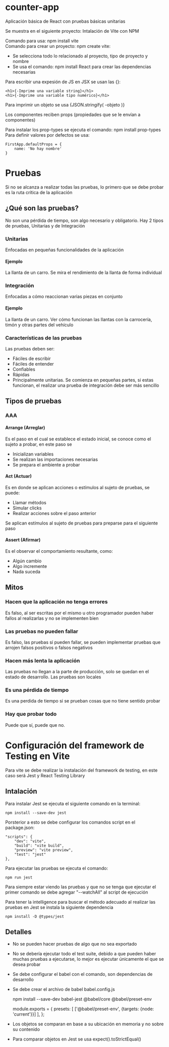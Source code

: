 # counter-app
Aplicación básica de React con pruebas básicas unitarias  

Se muestra en el siguiente proyecto: Intalación de Vite con NPM  

Comando para usa: npm install vite  
Comando para crear un proyecto: npm create vite:  
-  Se selecciona todo lo relacionado al proyecto, tipo de proyecto y nombre
-  Se usa el comando: npm install React para crear las dependencias necesarias 

Para escribir una expesión de JS en JSX se usan las {}:  

    <h1>{-Imprime una variable string}</h1>  
    <h1>{-Imprime una variable tipo numérico}</h1>  

Para imprimir un objeto se usa {JSON.stringify( -objeto )}  

Los componentes reciben props (propiedades que se le envían a componentes)  

Para instalar los prop-types se ejecuta el comando: npm install prop-types  
Para definir valores por defectos se usa:   

    FirstApp.defaultProps = {  
        name: 'No hay nombre'  
    }  

# Pruebas

Si no se alcanza a realizar todas las pruebas, lo primero que se debe probar
es la ruta crítica de la aplicación

## ¿Qué son las pruebas?

No son una pérdida de tiempo, son algo necesario y obligatorio. Hay 2 tipos de pruebas, Unitarias y de Integración

### Unitarias

Enfocadas en pequeñas funcionalidades de la aplicación

#### Ejemplo

La llanta de un carro. Se mira el rendimiento de la llanta de forma individual

### Integración

Enfocadas a cómo reaccionan varias piezas en conjunto

#### Ejemplo

La llanta de un carro. Ver cómo funcionan las llantas con la carrocería, timón y otras partes del vehículo

### Características de las pruebas

Las pruebas deben ser:

- Fáciles de escribir
- Fáciles de entender
- Confiables
- Rápidas
- Principalmente unitarias. Se comienza en pequeñas partes, si estas funcionan, el realizar una prueba de integración debe ser más sencillo

## Tipos de pruebas

### AAA

#### Arrange (Arreglar)

Es el paso en el cual se establece el estado inicial, se conoce como el sujeto a probar, en este paso se  

- Inicializan variables
- Se realizan las importaciones necesarias
- Se prepara el ambiente a probar

#### Act (Actuar)

Es en donde se aplican acciones o estímulos al sujeto de pruebas, se puede:  

- Llamar métodos
- Simular clicks
- Realizar acciones sobre el paso anterior

Se aplican estímulos al sujeto de pruebas para preparse para el siguiente paso  

#### Assert (Afirmar)

Es el observar el comportamiento resultante, como:  

- Algún cambio
- Algo incremente
- Nada suceda

## Mitos

### Hacen que la aplicación no tenga errores

Es falso, al ser escritas por el mismo u otro programador pueden haber fallos al realizarlas y no se implementen bien  

### Las pruebas no pueden fallar

Es falso, las pruebas sí pueden fallar, se pueden implementar pruebas que arrojen falsos positivos o falsos negativos  

### Hacen más lenta la aplicación

Las pruebas no llegan a la parte de producción, solo se quedan en el estado de desarrollo. Las pruebas son locales  

### Es una pérdida de tiempo

Es una perdida de tiempo si se prueban cosas que no tiene sentido probar  

### Hay que probar todo

Puede que sí, puede que no. 

# Configuración del framework de Testing en Vite

Para vite se debe realizar la instalación del framework de testing, en este caso será Jest y React Testing Library  

## Intalación

Para instalar Jest se ejecuta el siguiente comando en la terminal:  

    npm install --save-dev jest

Porsterior a esto se debe configurar los comandos script en el package.json:  

    "scripts": {
        "dev": "vite",
        "build": "vite build",
        "preview": "vite preview",
        "test": "jest"
    },

Para ejecutar las pruebas se ejecuta el comando:  

    npm run jest

Para siempre estar viendo las pruebas y que no se tenga que ejecutar el primer comando se debe agregar "--watchAll" al script de ejecución  

Para tener la intelligence para buscar el método adecuado al realizar las pruebas en Jest se instala la siguiente dependencia

    npm install -D @types/jest

## Detalles

- No se pueden hacer pruebas de algo que no sea exportado
- No se debería ejecutar todo el test suite, debido a que pueden haber muchas pruebas a ejecutarse, lo mejor es ejecutar únicamente el que se desea probar
- Se debe configurar el babel con el comando, son dependencias de desarrollo
- Se debe crear el archivo de babel babel.config.js

    npm install --save-dev babel-jest @babel/core @babel/preset-env

    module.exports = {
    presets: [
        ['@babel/preset-env', {targets: {node: 'current'}}]
        ],
    };

- Los objetos se comparan en base a su ubicación en memoria y no sobre su contenido
- Para comparar objetos en Jest se usa expect().toStrictEqual()
